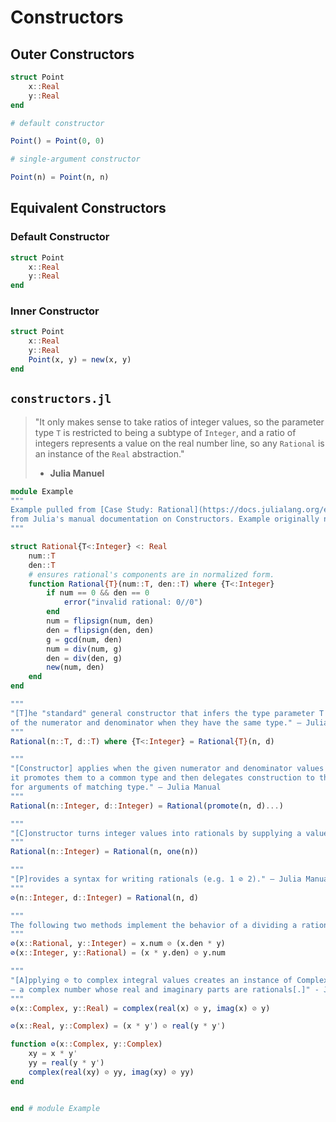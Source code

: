 # Constructors

## Outer Constructors

```julia
struct Point
    x::Real
    y::Real
end

# default constructor

Point() = Point(0, 0)

# single-argument constructor

Point(n) = Point(n, n)
```

## Equivalent Constructors

### Default Constructor

```julia
struct Point
    x::Real
    y::Real
end
```

### Inner Constructor

```julia
struct Point
    x::Real
    y::Real
    Point(x, y) = new(x, y)
end
```

## `constructors.jl`

> "It only makes sense to take ratios of integer values, so the parameter type `T` is 
> restricted to being a subtype of `Integer`, and a ratio of integers represents a value 
> on the real number line, so any `Rational` is an instance of the `Real` abstraction."
>
> - **Julia Manuel**

```julia
module Example
"""
Example pulled from [Case Study: Rational](https://docs.julialang.org/en/v1/manual/constructors/)
from Julia's manual documentation on Constructors. Example originally named "OurRational".
"""

struct Rational{T<:Integer} <: Real
    num::T
    den::T
    # ensures rational's components are in normalized form.
    function Rational{T}(num::T, den::T) where {T<:Integer}
        if num == 0 && den == 0
            error("invalid rational: 0//0")
        end
        num = flipsign(num, den)
        den = flipsign(den, den)
        g = gcd(num, den)
        num = div(num, g)
        den = div(den, g)
        new(num, den)
    end
end

"""
"[T]he "standard" general constructor that infers the type parameter T from the type 
of the numerator and denominator when they have the same type." — Julia Manual
"""
Rational(n::T, d::T) where {T<:Integer} = Rational{T}(n, d)

"""
"[Constructor] applies when the given numerator and denominator values have different types: 
it promotes them to a common type and then delegates construction to the outer constructor 
for arguments of matching type." — Julia Manual
"""
Rational(n::Integer, d::Integer) = Rational(promote(n, d)...)

"""
"[C]onstructor turns integer values into rationals by supplying a value of 1 as the denominator." — Julia Manual
"""
Rational(n::Integer) = Rational(n, one(n))

"""
"[P]rovides a syntax for writing rationals (e.g. 1 ⊘ 2)." — Julia Manual
"""
⊘(n::Integer, d::Integer) = Rational(n, d)

"""
The following two methods implement the behavior of a dividing a rational by an integer.
"""
⊘(x::Rational, y::Integer) = x.num ⊘ (x.den * y)
⊘(x::Integer, y::Rational) = (x * y.den) ⊘ y.num

"""
"[A]pplying ⊘ to complex integral values creates an instance of Complex{<:OurRational} 
– a complex number whose real and imaginary parts are rationals[.]" - Julia Manual
"""
⊘(x::Complex, y::Real) = complex(real(x) ⊘ y, imag(x) ⊘ y)

⊘(x::Real, y::Complex) = (x * y') ⊘ real(y * y')

function ⊘(x::Complex, y::Complex)
    xy = x * y'
    yy = real(y * y')
    complex(real(xy) ⊘ yy, imag(xy) ⊘ yy)
end


end # module Example
```
